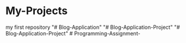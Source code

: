 # My-Projects
my first repository 
"# Blog-Application" 
"# Blog-Application-Project" 
"# Blog-Application-Project" 
#   P r o g r a m m i n g - A s s i g n m e n t -  
 